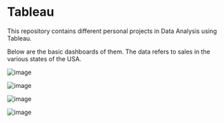 # Tableau

This repository contains different personal projects in Data Analysis using Tableau.

Below are the basic dashboards of them.
The data refers to sales in the various states of the USA.

![image](https://github.com/user-attachments/assets/8c70f7a1-32f0-4805-8c47-297384eca07e)

![image](https://github.com/user-attachments/assets/d0404c11-ddd6-4dbf-bb5b-00ed3cda92b1)

![image](https://github.com/user-attachments/assets/a3eac051-9024-4fb0-aac2-5cb18360b3de)

![image](https://github.com/user-attachments/assets/b2758873-7e60-47d1-829a-f40cca4933ae)
